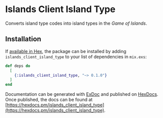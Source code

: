 # Islands Client Island Type

Converts island type codes into island types in the _Game of Islands_.

## Installation

If [available in Hex](https://hex.pm/docs/publish), the package can be installed
by adding `islands_client_island_type` to your list of dependencies in `mix.exs`:

```elixir
def deps do
  [
    {:islands_client_island_type, "~> 0.1.0"}
  ]
end
```

Documentation can be generated with [ExDoc](https://github.com/elixir-lang/ex_doc)
and published on [HexDocs](https://hexdocs.pm). Once published, the docs can
be found at [https://hexdocs.pm/islands_client_island_type](https://hexdocs.pm/islands_client_island_type).

